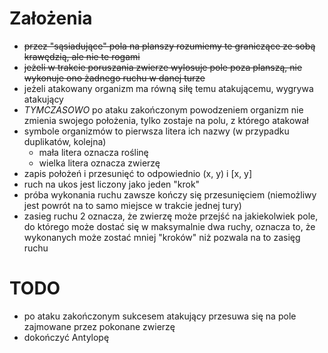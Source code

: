 # Założenia
- ~~przez "sąsiadujące" pola na planszy rozumiemy te graniczące ze sobą krawędzią, ale nie te rogami~~
- ~~jeżeli w trakcie poruszania zwierze wylosuje pole poza planszą, nie wykonuje ono żadnego ruchu w danej turze~~
- jeżeli atakowany organizm ma równą siłę temu atakującemu, wygrywa atakujący
- *TYMCZASOWO* po ataku zakończonym powodzeniem organizm nie zmienia swojego położenia, tylko zostaje na polu, z którego atakował
- symbole organizmów to pierwsza litera ich nazwy (w przypadku duplikatów, kolejna)
  - mała litera oznacza roślinę
  - wielka litera oznacza zwierzę
- zapis położeń i przesunięć to odpowiednio (x, y) i [x, y]
- ruch na ukos jest liczony jako jeden "krok"
- próba wykonania ruchu zawsze kończy się przesunięciem (niemożliwy jest powrót na to samo miejsce w trakcie jednej tury)
- zasieg ruchu 2 oznacza, że zwierzę może przejść na jakiekolwiek pole, do którego może dostać się w maksymalnie dwa ruchy, oznacza to, że wykonanych może zostać mniej "kroków" niż pozwala na to zasięg ruchu

# TODO
- po ataku zakończonym sukcesem atakujący przesuwa się na pole zajmowane przez pokonane zwierzę
- dokończyć Antylopę